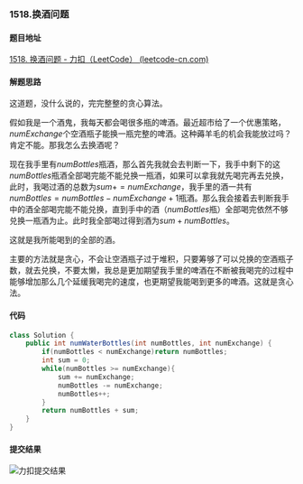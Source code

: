### 1518.换酒问题

#### 题目地址

[1518. 换酒问题 - 力扣（LeetCode） (leetcode-cn.com)](https://leetcode-cn.com/problems/water-bottles/)

#### 解题思路

这道题，没什么说的，完完整整的贪心算法。

假如我是一个酒鬼，我每天都会喝很多瓶的啤酒。最近超市给了一个优惠策略，$numExchange$​个空酒瓶子能换一瓶完整的啤酒。这种薅羊毛的机会我能放过吗？肯定不能。那我怎么去换酒呢？

现在我手里有$numBottles$​瓶酒，那么首先我就会去判断一下，我手中剩下的这$numBottles$​瓶酒全部喝完能不能兑换一瓶酒，如果可以拿我就先喝完再去兑换，此时，我喝过酒的总数为$sum += numExchange$​，我手里的酒一共有$numBottles = numBottles - numExchange + 1$​瓶酒。那么我会接着去判断我手中的酒全部喝完能不能兑换，直到手中的酒（$numBottles$​瓶）全部喝完依然不够兑换一瓶酒为止。此时我全部喝过得到酒为$sum + numBottles$​​。

这就是我所能喝到的全部的酒。

主要的方法就是贪心，不会让空酒瓶子过于堆积，只要筹够了可以兑换的空酒瓶子数，就去兑换，不要太懒，我总是更加期望我手里的啤酒在不断被我喝完的过程中能够增加那么几个延缓我喝完的速度，也更期望我能喝到更多的啤酒。这就是贪心法。

#### 代码

```java
class Solution {
    public int numWaterBottles(int numBottles, int numExchange) {
        if(numBottles < numExchange)return numBottles;
        int sum = 0;
        while(numBottles >= numExchange){
            sum += numExchange;
            numBottles -= numExchange;
            numBottles++;
        }
        return numBottles + sum;
    }
}
```

#### 提交结果

![力扣提交结果](https://gitee.com/QingShanxl/pictures/raw/master/img//image-20211217000454970.png)